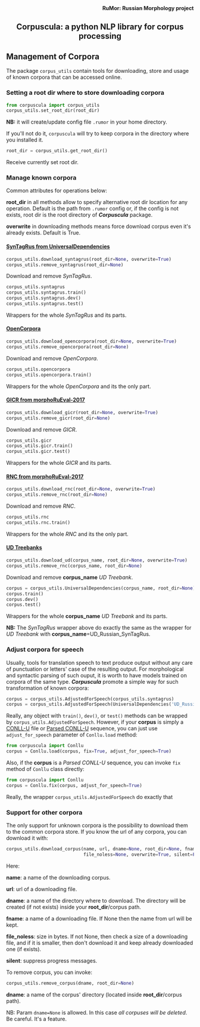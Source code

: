 <div align="right"><strong>RuMor: Russian Morphology project</strong></div>
<h2 align="center">Corpuscula: a python NLP library for corpus processing</h2>

## Management of Corpora

The package `corpus_utils` contain tools for downloading, store and usage of
known corpora that can be accessed online.

### Setting a root dir where to store downloading corpora

```python
from corpuscula import corpus_utils
corpus_utils.set_root_dir(root_dir)
```
**NB:** it will create/update config file `.rumor` in your home directory.

If you'll not do it, `corpuscula` will try to keep corpora in the directory
where you installed it.

```python
root_dir = corpus_utils.get_root_dir()
```
Receive currently set root dir.

### Manage known corpora

Common attributes for operations below:

**root_dir** in all methods allow to specify alternative root dir location
for any operation. Default is the path from `.rumor` config or, if the config
is not exists, root dir is the root directory of ***Corpuscula*** package.

**overwrite** in downloading methods means force download corpus even it's
already exists. Default is True.

#### [SynTagRus from UniversalDependencies](https://github.com/UniversalDependencies/UD_Russian-SynTagRus/)

```python
corpus_utils.download_syntagrus(root_dir=None, overwrite=True)
corpus_utils.remove_syntagrus(root_dir=None)
```
Download and remove *SynTagRus*.

```python
corpus_utils.syntagrus
corpus_utils.syntagrus.train()
corpus_utils.syntagrus.dev()
corpus_utils.syntagrus.test()
```
Wrappers for the whole *SynTagRus* and its parts.

#### [OpenCorpora](http://opencorpora.org/?page=downloads)

```python
corpus_utils.download_opencorpora(root_dir=None, overwrite=True)
corpus_utils.remove_opencorpora(root_dir=None)
```
Download and remove *OpenCorpora*.

```python
corpus_utils.opencorpora
corpus_utils.opencorpora.train()
```
Wrappers for the whole *OpenCorpora* and its the only part.

#### [GICR from morphoRuEval-2017](https://github.com/dialogue-evaluation/morphoRuEval-2017)

```python
corpus_utils.download_gicr(root_dir=None, overwrite=True)
corpus_utils.remove_gicr(root_dir=None)
```
Download and remove *GICR*.

```python
corpus_utils.gicr
corpus_utils.gicr.train()
corpus_utils.gicr.test()
```
Wrappers for the whole *GICR* and its parts.

#### [RNC from morphoRuEval-2017](https://github.com/dialogue-evaluation/morphoRuEval-2017)

```python
corpus_utils.download_rnc(root_dir=None, overwrite=True)
corpus_utils.remove_rnc(root_dir=None)
```
Download and remove *RNC*.

```python
corpus_utils.rnc
corpus_utils.rnc.train()
```
Wrappers for the whole *RNC* and its the only part.

#### [UD Treebanks](https://github.com/UniversalDependencies)

```python
corpus_utils.download_ud(corpus_name, root_dir=None, overwrite=True)
corpus_utils.remove_rnc(corpus_name, root_dir=None)
```
Download and remove **corpus_name** *UD Treebank*.

```python
corpus = corpus_utils.UniversalDependencies(corpus_name, root_dir=None)
corpus.train()
corpus.dev()
corpus.test()
```
Wrappers for the whole **corpus_name** *UD Treebank* and its parts.

**NB:** The *SynTagRus* wrapper above do exactly the same as the wrapper for
*UD Treebank* with **corpus_name**=UD_Russian_SynTagRus.

### Adjust corpora for speech

Usually, tools for translation speech to text produce output without any care
of punctuation or letters' case of the resulting output. For morphological and
syntactic parsing of such ouput, it is worth to have models trained on corpora
of the same type. ***Corpuscula*** promote a simple way for such
transformation of known corpora:
```python
corpus = corpus_utils.AdjustedForSpeech(corpus_utils.syntagrus)
corpus = corpus_utils.AdjustedForSpeech(UniversalDependencies('UD_Russian_SynTagRus'))
```

Really, any object with `train()`, `dev()`, or `test()` methods can be wrapped
by `corpus_utils.AdjustedForSpeech`. However, if your **corpus** is simply a
[CONLL-U](https://universaldependencies.org/format.html) file or
[Parsed CONLL-U](https://github.com/fostroll/corpuscula/blob/master/doc/README_PARSED_CONLLU.md)
sequence, you can just
use `adjust_for_speech` parameter of `Conllu.load` method:
```python
from corpuscula import Conllu
corpus = Conllu.load(corpus, fix=True, adjust_for_speech=True)
```

Also, if the **corpus** is a *Parsed CONLL-U* sequence, you can invoke `fix`
method of `Conllu` class directly:
```python
from corpuscula import Conllu
corpus = Conllu.fix(corpus, adjust_for_speech=True)
```
Really, the wrapper `corpus_utils.AdjustedForSpeech` do exactly that

### Support for other corpora

The only support for unknown corpora is the possibility to download them to
the common corpora store. If you know the url of any corpora, you can download
it with:
```python
corpus_utils.download_corpus(name, url, dname=None, root_dir=None, fname=None,
                             file_noless=None, overwrite=True, silent=False)
```
Here:

**name**: a name of the downloading corpus.

**url**: url of a downloading file.

**dname**: a name of the directory where to download. The directory will be
created (if not exists) inside your **root_dir**/corpus path.

**fname**: a name of a downloading file. If None then the name from url will
be kept.

**file_noless**: size in bytes. If not None, then check a size of a
downloading file, and if it is smaller, then don't download it and keep
already downloaded one (if exists).

**silent**: suppress progress messages.

To remove corpus, you can invoke:
```python
corpus_utils.remove_corpus(dname, root_dir=None)
```
**dname**: a name of the corpus' directory (located inside **root_dir**/corpus
path).

NB: Param `dname=None` is allowed. In this case *all corpuses will be
deleted*. Be careful. It's a feature.
